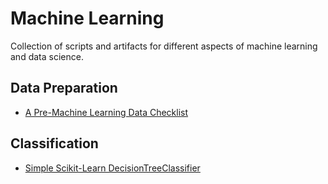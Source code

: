 # Machine Learning
Collection of scripts and artifacts for different aspects of machine learning and data science.

## Data Preparation
- [A Pre-Machine Learning Data Checklist](data-preparation/a-pre-ml-checklist.md)

## Classification
- [Simple Scikit-Learn DecisionTreeClassifier](classification/simple-sklearn-decision-tree-classifier.py)
